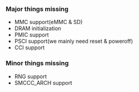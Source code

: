 ### Major things missing
* MMC support(eMMC & SD)
* DRAM initialization
* PMIC support
* PSCI support(we mainly need reset & poweroff)
* CCI support
### Minor things missing
* RNG support
* SMCCC_ARCH support
